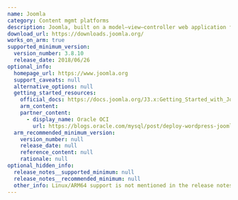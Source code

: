 ```yaml
---
name: Joomla
category: Content mgmt platforms
description: Joomla, built on a model–view–controller web application framework, is a free and open-source content management system (CMS) for publishing web content. It can be used independently of the CMS that allows a user to build powerful online applications.
download_url: https://downloads.joomla.org/
works_on_arm: true
supported_minimum_version:
  version_number: 3.8.10
  release_date: 2018/06/26
optional_info:
  homepage_url: https://www.joomla.org
  support_caveats: null
  alternative_options: null
  getting_started_resources:
    official_docs: https://docs.joomla.org/J3.x:Getting_Started_with_Joomla!
    arm_content:
    partner_content:
      - display_name: Oracle OCI
        url: https://blogs.oracle.com/mysql/post/deploy-wordpress-joomla-and-drupal-with-heatwave-always-free-db-system-in-oracle-cloud-infrastructure
  arm_recommended_minimum_version:
    version_number: null
    release_date: null
    reference_content: null
    rationale: null
optional_hidden_info:
  release_notes__supported_minimum: null
  release_notes__recommended_minimum: null
  other_info: Linux/ARM64 support is not mentioned in the release notes, although it can be found at the DockerHub releases [here](https://hub.docker.com/_/joomla/tags?page=59&page_size=&name=&ordering=).
---
```

